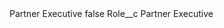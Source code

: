 <?xml version="1.0" encoding="UTF-8"?>
<CustomMetadata xmlns="http://soap.sforce.com/2006/04/metadata" xmlns:xsi="http://www.w3.org/2001/XMLSchema-instance" xmlns:xsd="http://www.w3.org/2001/XMLSchema">
    <label>Partner Executive</label>
    <protected>false</protected>
    <values>
        <field>Role__c</field>
        <value xsi:type="xsd:string">Partner Executive</value>
    </values>
</CustomMetadata>
